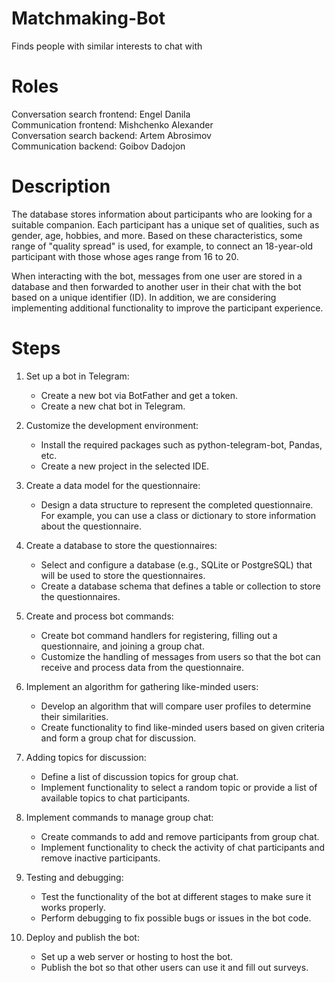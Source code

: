 # Matchmaking-Bot
Finds people with similar interests to chat with

# Roles
Conversation search frontend: Engel Danila  
Communication frontend: Mishchenko Alexander  
Conversation search backend: Artem Abrosimov  
Communication backend: Goibov Dadojon

# Description

The database stores information about participants who are looking for a suitable companion. Each participant has a unique set of qualities, such as gender, age, hobbies, and more. Based on these characteristics, some range of "quality spread" is used, for example, to connect an 18-year-old participant with those whose ages range from 16 to 20.

When interacting with the bot, messages from one user are stored in a database and then forwarded to another user in their chat with the bot based on a unique identifier (ID). In addition, we are considering implementing additional functionality to improve the participant experience. 

# Steps

1. Set up a bot in Telegram:
   - Create a new bot via BotFather and get a token.
   - Create a new chat bot in Telegram.

2. Customize the development environment:
   - Install the required packages such as python-telegram-bot, Pandas, etc.
   - Create a new project in the selected IDE.

3. Create a data model for the questionnaire:
   - Design a data structure to represent the completed questionnaire. For example, you can use a class or dictionary to store information about the questionnaire.

4. Create a database to store the questionnaires:
   - Select and configure a database (e.g., SQLite or PostgreSQL) that will be used to store the questionnaires.
   - Create a database schema that defines a table or collection to store the questionnaires.

5. Create and process bot commands:
   - Create bot command handlers for registering, filling out a questionnaire, and joining a group chat.
   - Customize the handling of messages from users so that the bot can receive and process data from the questionnaire.

6. Implement an algorithm for gathering like-minded users:
   - Develop an algorithm that will compare user profiles to determine their similarities.
   - Create functionality to find like-minded users based on given criteria and form a group chat for discussion.

7. Adding topics for discussion:
   - Define a list of discussion topics for group chat.
   - Implement functionality to select a random topic or provide a list of available topics to chat participants.

8. Implement commands to manage group chat:
   - Create commands to add and remove participants from group chat.
   - Implement functionality to check the activity of chat participants and remove inactive participants.

9. Testing and debugging:
   - Test the functionality of the bot at different stages to make sure it works properly.
   - Perform debugging to fix possible bugs or issues in the bot code.

10. Deploy and publish the bot:
    - Set up a web server or hosting to host the bot.
    - Publish the bot so that other users can use it and fill out surveys.
